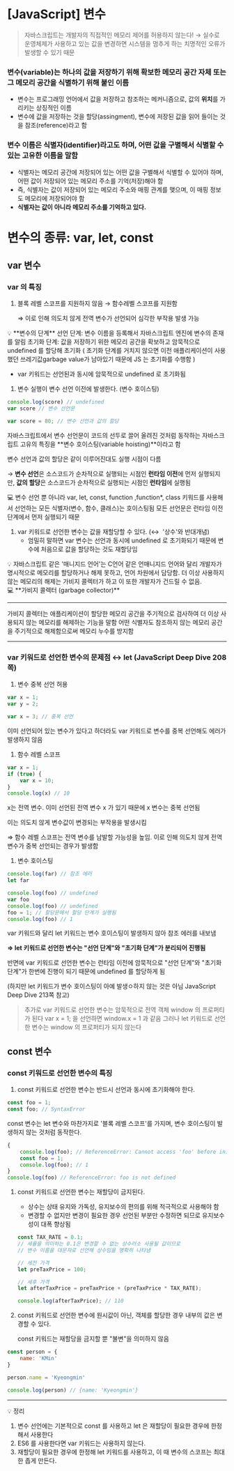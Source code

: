 # [JavaScript] 변수

> 자바스크립트는 개발자의 직접적인 메모리 제어를 허용하지 않는다!
→ 실수로 운영체제가 사용하고 있는 값을 변경하면 시스템을 멈추게 하는 치명적인 오류가 발생할 수 있기 때문
> 

### 변수(variable)는 하나의 값을 저장하기 위해 확보한 메모리 공간 자체 또는 그 메모리 공간을 식별하기 위해 붙인 이름

- 변수는 프로그래밍 언어에서 값을 저장하고 참조하는 메커니즘으로, 값의 **위치**를 가리키는 상징적인 이름
- 변수에 값을 저장하는 것을 할당(assingment), 변수에 저장된 값을 읽어 들이는 것을 참조(reference)라고 함

### 변수 이름은 식별자(identifier)라고도 하며, 어떤 값을 구별해서 식별할 수 있는 고유한 이름을 말함

- 식별자는 메모리 공간에 저장되어 있는 어떤 값을 구별해서 식별할 수 있어야 하며, 어떤 값이 저장되어 있는 메모리 주소를 기억(저장)해야 함
- 즉, 식별자는 값이 저장되어 있는 메모리 주소와 매핑 관계를 맺으며, 이 매핑 정보도 메모리에 저장되어야 함
- **식별자는 값이 아니라 메모리 주소를 기억하고 있다.**

# 변수의 종류: var, let, const

## var 변수

### var 의 특징

1. 블록 레벨 스코프를 지원하지 않음 → 함수레벨 스코프를 지원함
    
    ⇒ 이로 인해 의도치 않게 전역 변수가 선언되어 심각한 부작용 발생 가능
    

<aside>
💡 **변수의 단계**
선언 단계: 변수 이름을 등록해서 자바스크립트 엔진에 변수의 존재를 알림
초기화 단계: 값을 저장하기 위한 메모리 공간을 확보하고 암묵적으로 undefined 를 할당해 초기화
( 초기화 단계를 거치지 않으면 이전 애플리케이션이 사용했던 쓰레기값garbage value가 남아있기 때문에 JS 는 초기화를 수행함 )

- var 키워드는 선언된과 동시에 암묵적으로 undefined 로 초기화됨

</aside>

1. 변수 실행이 변수 선언 이전에 발생한다. (변수 호이스팅)

```jsx
console.log(score) // undefined
var score // 변수 선언문

var score = 80; // 변수 선언과 값의 할당
```

자바스크립트에서 변수 선언문이 코드의 선두로 끌어 올려진 것처럼 동작하는 자바스크립트 고유의 특징을 **변수 호이스팅(variable hoisting)**이라고 함

변수 선언과 값의 할당은 같이 이루어진대도 실행 시점이 다름

→ **변수 선언**은 소스코드가 순차적으로 실행되는 시점인 **런타임 이전**에 먼저 실행되지만,
**값의 할당**은 소스코드가 순차적으로 실행되는 시점인 **런타임**에 실행됨

<aside>
💻 변수 선언 뿐 아니라 var, let, const, function ,function*, class 키워드를 사용해서 선언하는 모든 식별자(변수, 함수, 클래스)는 호이스팅됨
모든 선언문은 런타임 이전 단계에서 먼저 실행되기 때문

</aside>

1. var 키워드로 선언한 변수는 값을 재할당할 수 있다. (↔  '상수'와 반대개념)
    - 엄밀히 말하면 var 변수는 선언과 동시에 undefined 로 초기화되기 때문에 변수에 처음으로 값을 할당하는 것도 재할당임

<aside>
💡 자바스크립트 같은 '매니지드 언어'는 C언어 같은 언매니지드 언어와 달리 개발자가 명시적으로 메모리를 할당하거나 해제 못하고, 언어 차원에서 담당함. 더 이상 사용하지 않는 메모리의 해제는 가비지 콜렉터가 하고 이 또한 개발자가 건드릴 수 없음.

</aside>

<aside>
💻 **가비지 콜렉터 (garbage collector)**

---

가비지 콜렉터는 애플리케이션이 할당한 메모리 공간을 주기적으로 검사하여 더 이상 사용되지 않는 메모리를 해제하는 기능을 말함
어떤 식별자도 참조하지 않는 메모리 공간을 주기적으로 해제함으로써 메모리 누수를 방지함

</aside>

---

### var 키워드로 선언한 변수의 문제점 ↔ let (JavaScript Deep Dive 208쪽)

1. 변수 중복 선언 허용

```jsx
var x = 1;
var y = 2;

var x = 3; // 중복 선언
```

이미 선언되어 있는 변수가 있다고 하더라도 var 키워드로 변수를 중복 선언해도 에러가 발생하지 않음

1. 함수 레벨 스코프

```jsx
var x = 1;
if (true) {
	var x = 10;
}
console.log(x) // 10
```

x는 전역 변수. 이미 선언된 전역 변수 x 가 있기 때문에 x 변수는 중복 선언됨

이는 의도치 않게 변수값이 변경되는 부작용을 발생시킴

⇒ 함수 레벨 스코프는 전역 변수를 남발할 가능성을 높임. 이로 인해 의도치 않게 전역 변수가 중복 선언되는 경우가 발생함

1. 변수 호이스팅

```jsx
console.log(far) // 참조 에러
let far

console.log(foo) // undefined
var foo
console.log(foo) // undefined
foo = 1; // 할당문에서 할당 단계가 실행됨
console.log(foo) // 1
```

var 키워드와 달리 let 키워드는 변수 호이스팅이 발생하지 않아 참조 에러를 내보냄

**⇒ let 키워드로 선언한 변수는 "선언 단계"와 "초기화 단계"가 분리되어 진행됨**

반면에 var 키워드로 선언한 변수는 런타임 이전에 암묵적으로 "선언 단계"와 "초기화 단계"가 한번에 진행이 되기 때문에 undefined 를 할당하게 됨

(하지만 let 키워드가 변수 호이스팅이 아예 발생ㅇ하지 않는 것은 아님 JavaScript Deep Dive 213쪽 참고)

> 추가로 var 키워드로 선언한 변수는 암묵적으로 전역 객체 window 의 프로퍼티가 된다
var x = 1; 을 선언하면 window.x = 1 과 같음
그러나 let 키워드로 선언한 변수는 window 의 프로퍼티가 되지 않는다
> 

## const 변수

### const 키워드로 선언한 변수의 특징

1. const 키워드로 선언한 변수는 반드시 선언과 동시에 초기화해야 한다.

```jsx
const foo = 1;
const foo; // SyntaxError
```

const 변수는 let 변수와 마찬가지로 '블록 레벨 스코프'를 가지며, 변수 호이스팅이 발생하지 않는 것처럼 동작한다.

```jsx
{
	console.log(foo); // ReferenceError: Cannot access 'foo' before initialization
	const foo = 1;
	console.log(foo); // 1
}
console.log(foo) // ReferenceError: foo is not defined
```

1. const 키워드로 선언한 변수는 재할당이 금지된다.
    - 상수는 상태 유지와 가독성, 유지보수의 편의를 위해 적극적으로 사용해야 함
    - 변경할 수 없지만 변경이 필요한 경우 선언된 부분만 수정하면 되므로 유지보수성이 대폭 향상됨
    
    ```jsx
    const TAX_RATE = 0.1;
    // 세율을 의미하는 0.1은 변경할 수 없는 상수러소 사용될 값이므로
    // 변수 이름을 대문자로 선언해 상수임을 명확히 나타냄
    
    // 세전 가격
    let preTaxPrice = 100;
    
    // 세후 가격
    let afterTaxPrice = preTaxPrice + (preTaxPrice * TAX_RATE);
    
    console.log(afterTaxPrice); // 110
    ```
    

1. const 키워드로 선언한 변수에 원시값이 아닌, 객체를 할당한 경우 내부의 값은 변경할 수 있다.
    
    const 키워드는 재할당을 금지할 뿐 "불변"을 의미하지 않음
    

```jsx
const person = {
	name: 'KMin'
}

person.name = 'Kyeongmin'

console.log(person) // {name: 'Kyeongmin'}
```

---

<aside>
💡 정리

1. 변수 선언에는 기본적으로 const 를 사용하고 let 은 재할당이 필요한 경우에 한정해서 사용한다
2. ES6 를 사용한다면 var 키워드는 사용하지 않는다.
3. 재할당이 필요한 경우에 한정해 let 키워드를 사용하고, 이 때 변수의 스코프는 최대한 좁게 만든다.

</aside>